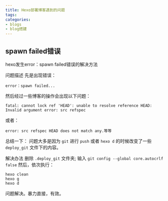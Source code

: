```yaml
---
title: Hexo部署博客遇到的问题
tags:
categories:
- blogs
- blog搭建
---
```


## spawn failed错误

hexo发生error：spawn failed错误的解决方法

<!-- more -->

问题描述
先是出现错误：
```
error：spawn failed...
```

然后经过一些博客的操作会出现以下问题：
```
fatal: cannot lock ref 'HEAD': unable to resolve reference HEAD: Invalid argument error: src refspec
```

或者：
```
error: src refspec HEAD does not match any.等等
```

总结一下：
问题大多是因为 `git` 进行 `push` 或者 `hexo d` 的时候改变了一些 `deploy_git` 文件下的内容。

解决办法
删除 `.deploy_git` 文件夹;
输入 `git config --global core.autocrlf false`
然后，依次执行：
```
hexo clean
hexo g
hexo d
```
问题解决。暴力直接，有效。

